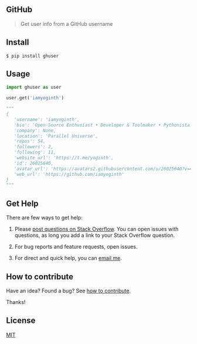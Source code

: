 ## GitHub

> Get user info from a GitHub username

## Install

```
$ pip install ghuser
```

## Usage

```python
import ghuser as user

user.get('iamyoginth')

"""
{
   'username': 'iamyoginth',
   'bio': 'Open-Source Enthusiast • Developer & Toolmaker • Pythonista 🐍 • Issue Resolver • Support me on Patreon: yoginth ⭐',
   'company': None,
   'location': 'Parallel Universe',
   'repos': 54,
   'followers': 2,
   'following': 11,
   'website_url': 'https://t.me/yoginth',
   'id': 26025640,
   'avatar_url': 'https://avatars2.githubusercontent.com/u/26025640?v=4',
   'web_url': 'https://github.com/iamyoginth'
}
"""
```

## Get Help

There are few ways to get help:

 1. Please [post questions on Stack Overflow](https://stackoverflow.com/questions/ask). You can open issues with questions, as long you add a link to your Stack Overflow question.

 2. For bug reports and feature requests, open issues.

 3. For direct and quick help, you can [email me](mailto://yoginth@zoho.com).

## How to contribute
Have an idea? Found a bug? See [how to contribute][contributing].

Thanks!

## License

[MIT][license]

[LICENSE]: https://yoginth.mit-license.org/
[contributing]: /CONTRIBUTING.md

